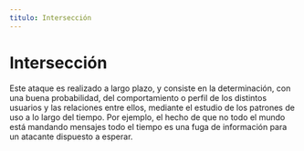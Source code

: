 ```yaml
---
titulo: Intersección
---
```


Intersección
============

Este ataque es realizado a largo plazo, y consiste en la determinación, con una buena probabilidad, del comportamiento o perfil de
los distintos usuarios y las relaciones entre ellos, mediante el estudio de los patrones de uso a lo largo del tiempo. Por
ejemplo, el hecho de que no todo el mundo está mandando mensajes todo el tiempo es una fuga de información para un atacante
dispuesto a esperar.

